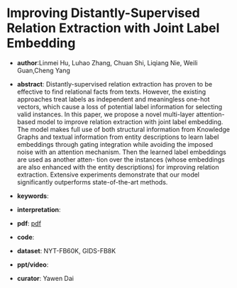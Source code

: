 # Improving Distantly-Supervised Relation Extraction with Joint Label Embedding

- **author**:Linmei Hu, Luhao Zhang, Chuan Shi, Liqiang Nie, Weili Guan,Cheng Yang

- **abstract**: Distantly-supervised relation extraction has proven to be effective to find relational facts from texts. However, the existing approaches treat labels as independent and meaningless one-hot vectors, which cause a loss of potential label information for selecting valid instances. In this paper, we propose a novel multi-layer attention-based model to improve relation extraction with joint label embedding. The model makes full use of both structural information from Knowledge Graphs and textual information from entity descriptions to learn label embeddings through gating integration while avoiding the imposed noise with an attention mechanism. Then the learned label embeddings are used as another atten- tion over the instances (whose embeddings are also enhanced with the entity descriptions) for improving relation extraction. Extensive experiments demonstrate that our model significantly outperforms state-of-the-art methods. 

- **keywords**:

- **interpretation**:

- **pdf**: [pdf]( https://www.aclweb.org/anthology/D19-1395.pdf )

- **code**: 

- **dataset**: NYT-FB60K, GIDS-FB8K

- **ppt/video**:

- **curator**: Yawen Dai